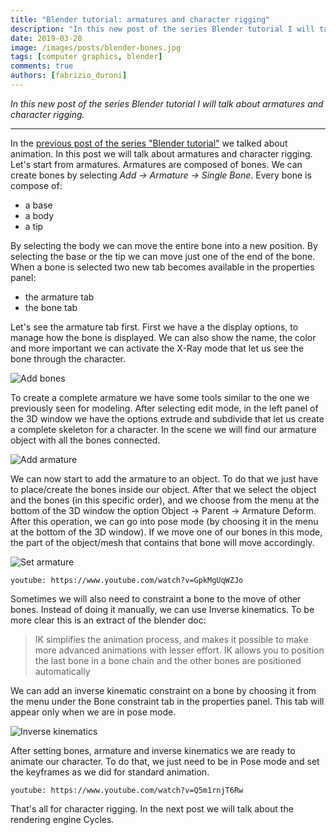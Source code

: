 ```yaml
---
title: "Blender tutorial: armatures and character rigging"
description: "In this new post of the series Blender tutorial I will talk about character rigging."
date: 2019-03-28
image: /images/posts/blender-bones.jpg
tags: [computer graphics, blender]
comments: true
authors: [fabrizio_duroni]
---
```


*In this new post of the series Blender tutorial I will talk about armatures and character rigging.*

---

In the [previous post of the series "Blender tutorial"](/2019/03/27/blender-tutorial-13-animation/) we talked about
animation. In this post we will talk about armatures and character rigging.  
Let's start from armatures. Armatures are composed of bones. We can create bones by selecting *Add -> Armature -> Single
Bone*. Every bone is compose of:

* a base
* a body
* a tip

By selecting the body we can move the entire bone into a new position. By selecting the base or the tip we can move just
one of the end of the bone. When a bone is selected two new tab becomes available in the properties panel:

* the armature tab
* the bone tab

Let's see the armature tab first. First we have a the display options, to manage how the bone is displayed. We can also
show the name, the color and more important we can activate the X-Ray mode that let us see the bone through the
character.

![Add bones](/images/posts/blender-bones.jpg)

To create a complete armature we have some tools similar to the one we previously seen for modeling. After selecting
edit mode, in the left panel of the 3D window we have the options extrude and subdivide that let us create a complete
skeleton for a character. In the scene we will find our armature object with all the bones connected.

![Add armature](/images/posts/blender-armature.jpg)

We can now start to add the armature to an object. To do that we just have to place/create the bones inside our object.
After that we select the object and the bones (in this specific order), and we choose from the menu at the bottom of the
3D window the option Object -> Parent -> Armature Deform. After this operation, we can go into pose mode (by choosing it
in the menu at the bottom of the 3D window). If we move one of our bones in this mode, the part of the object/mesh that
contains that bone will move accordingly.

![Set armature](/images/posts/blender-set-armature.jpg)

`youtube: https://www.youtube.com/watch?v=GpkMgUqWZJo`

Sometimes we will also need to constraint a bone to the move of other bones. Instead of doing it manually, we can use
Inverse kinematics. To be more clear this is an extract of the blender doc:

> IK simplifies the animation process, and makes it possible to make more advanced animations with lesser effort. IK allows you to position the last bone in a bone chain and the other bones are positioned automatically

We can add an inverse kinematic constraint on a bone by choosing it from the menu under the Bone constraint tab in the
properties panel. This tab will appear only when we are in pose mode.

![Inverse kinematics](/images/posts/blender-inverse-kinematics.jpg)

After setting bones, armature and inverse kinematics we are ready to animate our character. To do that, we just need to
be in Pose mode and set the keyframes as we did for standard animation.

`youtube: https://www.youtube.com/watch?v=Q5m1rnjT6Rw`

That's all for character rigging. In the next post we will talk about the rendering engine Cycles.
